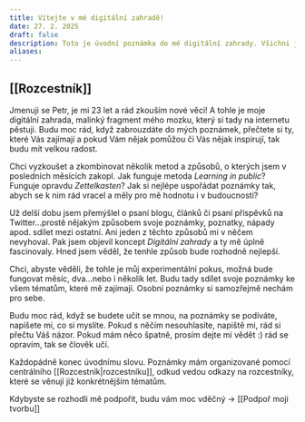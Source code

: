 ```yaml
---
title: Vítejte v mé digitální zahradě!
date: 27. 2. 2025
draft: false
description: Toto je úvodní poznámka do mé digitální zahrady. Všichni jste vítáni, vstupte a využijte všechno, co vidíte!
aliases:
---
```

## [[Rozcestník]]

Jmenuji se Petr, je mi 23 let a rád zkouším nové věci! A tohle je moje digitální zahrada, malinký fragment mého mozku, který si tady na internetu pěstuji. Budu moc rád, když zabrouzdáte do mých poznámek, přečtete si ty, které Vás zajímají a pokud Vám nějak pomůžou či Vás nějak inspirují, tak budu mít velkou radost.

Chci vyzkoušet a zkombinovat několik metod a způsobů, o kterých jsem v posledních měsících zakopl. Jak funguje metoda *Learning in public*? Funguje opravdu *Zettelkasten*? Jak si nejlépe uspořádat poznámky tak, abych se k nim rád vracel a měly pro mě hodnotu i v budoucnosti?

Už delší dobu jsem přemýšlel o psaní blogu, článků či psaní příspěvků na Twitter...prostě nějakým způsobem svoje poznámky, poznatky, nápady apod. sdílet mezi ostatní. Ani jeden z těchto způsobů mi v něčem nevyhoval. Pak jsem objevil koncept *Digitální zahrady* a ty mě úplně fascinovaly. Hned jsem věděl, že tenhle způsob bude rozhodně nejlepší.

Chci, abyste věděli, že tohle je můj experimentální pokus, možná bude fungovat měsíc, dva...nebo i několik let. Budu tady sdílet svoje poznámky ke všem tématům, které mě zajímají. Osobní poznámky si samozřejmě nechám pro sebe.

Budu moc rád, když se budete učit se mnou, na poznámky se podíváte, napíšete mi, co si myslíte. Pokud s něčím nesouhlasíte, napiště mi, rád si přečtu Váš názor. Pokud mám něco špatně, prosím dejte mi vědět :) rád se opravím, tak se člověk učí.

Každopádně konec úvodnímu slovu. Poznámky mám organizované pomocí centrálního [[Rozcestník|rozcestníku]], odkud vedou odkazy na rozcestníky, které se věnují již konkrétnějším tématům.

Kdybyste se rozhodli mě podpořit, budu vám moc vděčný -> [[Podpoř moji tvorbu]]

